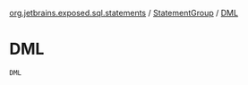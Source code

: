 [org.jetbrains.exposed.sql.statements](../index.md) / [StatementGroup](index.md) / [DML](.)

# DML

`DML`